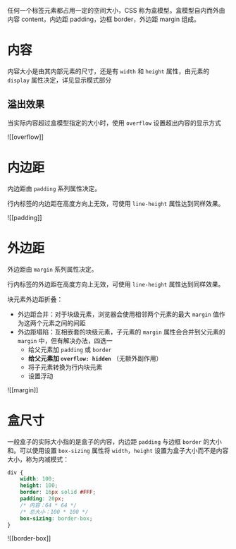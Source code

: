 任何一个标签元素都占用一定的空间大小，CSS 称为盒模型。盒模型自内而外由内容 content，内边距 padding，边框 border，外边距 margin 组成。

# 内容

内容大小是由其内部元素的尺寸，还是有 `width` 和 `height` 属性，由元素的 `display` 属性决定，详见显示模式部分

## 溢出效果

当实际内容超过盒模型指定的大小时，使用 `overflow` 设置超出内容的显示方式

![[overflow]]

# 内边距

内边距由 `padding` 系列属性决定。

行内标签的内边距在高度方向上无效，可使用 `line-height` 属性达到同样效果。

![[padding]]

# 外边距

外边距由 `margin` 系列属性决定。

行内标签的外边距在高度方向上无效，可使用 `line-height` 属性达到同样效果。

块元素外边距折叠：
- 外边距合并：对于块级元素，浏览器会使用相邻两个元素的最大 `margin` 值作为这两个元素之间的间距
- 外边距塌陷：互相嵌套的块级元素，子元素的 `margin` 属性会合并到父元素的 `margin` 中，但有解决办法，四选一
	- 给父元素加 `padding` 或 `border`
	- **给父元素加 `overflow: hidden`** （无额外副作用）
	- 将子元素转换为行内块元素
	- 设置浮动

![[margin]]

# 盒尺寸

一般盒子的实际大小指的是盒子的内容，内边距 `padding` 与边框 `border` 的大小和。可以使用设置 `box-sizing` 属性将 `width`，`height` 设置为盒子大小而不是内容大小，称为内减模式：

```CSS
div {
    width: 100;
    height: 100;
    border: 16px solid #FFF;
    padding: 20px;
    /* 内容：64 * 64 */
    /* 总大小：100 * 100 */
    box-sizing: border-box;
}
```

![[border-box]]
